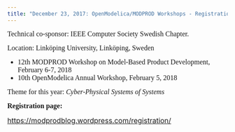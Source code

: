 ```yaml
---
title: "December 23, 2017: OpenModelica/MODPROD Workshops - Registration Open"
---
```

<p><span style="font-family: 'Times New Roman', serif; font-size: 12pt;">Technical co-sponsor: IEEE Computer Society Swedish Chapter.</span></p>
<p style="line-height: normal;"><span style="font-size: 12pt; font-family: 'Times New Roman', serif;">Location: Linköping University, Linköping, Sweden</span></p>
<ul>
<li style="line-height: normal;"><span style="font-size: 12pt; font-family: 'Times New Roman', serif;">12th MODPROD Workshop on Model-Based Product Development, February 6-7, 2018</span></li>
<li style="line-height: normal;"><span style="font-size: 12pt; font-family: 'Times New Roman', serif;">10th OpenModelica Annual Workshop, February 5, 2018</span></li>
</ul>
<p style="line-height: normal;"><span style="font-size: 12pt; font-family: 'Times New Roman', serif;">Theme for this year: <i>Cyber-Physical Systems of Systems</i></span></p>
<p style="line-height: normal;"><span style="font-size: 12pt;"><strong><span style="font-family: 'Times New Roman', serif;">Registration page:</span></strong></span></p>
<p style="line-height: normal;"><span style="font-size: 12pt;"><a href="https://modprodblog.wordpress.com/registration/">https://modprodblog.wordpress.com/registration/</a></span></p>